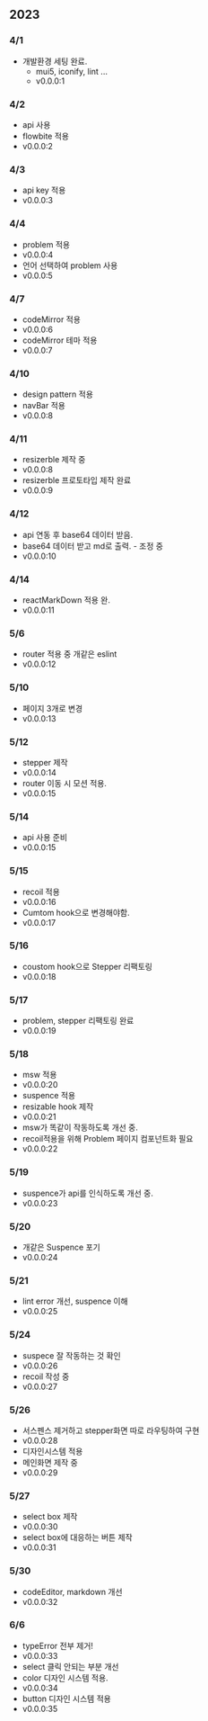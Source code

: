 ## 2023

### 4/1

-   개발환경 세팅 완료.
    -   mui5, iconify, lint ...
    -   v0.0.0:1

### 4/2

-   api 사용
-   flowbite 적용
-   v0.0.0:2

### 4/3

-   api key 적용
-   v0.0.0:3

### 4/4

-   problem 적용
-   v0.0.0:4
-   언어 선택하여 problem 사용
-   v0.0.0:5

### 4/7

-   codeMirror 적용
-   v0.0.0:6
-   codeMirror 테마 적용
-   v0.0.0:7

### 4/10

-   design pattern 적용
-   navBar 적용
-   v0.0.0:8

### 4/11

-   resizerble 제작 중
-   v0.0.0:8
-   resizerble 프로토타입 제작 완료
-   v0.0.0:9

### 4/12

-   api 연동 후 base64 데이터 받음.
-   base64 데이터 받고 md로 출력. - 조정 중
-   v0.0.0:10

### 4/14

-   reactMarkDown 적용 완.
-   v0.0.0:11

### 5/6

-   router 적용 중 개같은 eslint
-   v0.0.0:12

### 5/10

-   페이지 3개로 변경
-   v0.0.0:13

### 5/12

-   stepper 제작
-   v0.0.0:14
-   router 이동 시 모션 적용.
-   v0.0.0:15

### 5/14

-   api 사용 준비
-   v0.0.0:15

### 5/15

-   recoil 적용
-   v0.0.0:16
-   Cumtom hook으로 변경해야함.
-   v0.0.0:17

### 5/16

-   coustom hook으로 Stepper 리팩토링
-   v0.0.0:18

### 5/17

-   problem, stepper 리팩토링 완료
-   v0.0.0:19

### 5/18

-   msw 적용
-   v0.0.0:20
-   suspence 적용
-   resizable hook 제작
-   v0.0.0:21
-   msw가 똑같이 작동하도록 개선 중.
-   recoil적용을 위해 Problem 페이지 컴포넌트화 필요
-   v0.0.0:22

### 5/19

-   suspence가 api를 인식하도록 개선 중.
-   v0.0.0:23

### 5/20

-   개같은 Suspence 포기
-   v0.0.0:24

### 5/21

-   lint error 개선, suspence 이해
-   v0.0.0:25

### 5/24

-   suspece 잘 작동하는 것 확인
-   v0.0.0:26
-   recoil 작성 중
-   v0.0.0:27

### 5/26

-   서스펜스 제거하고 stepper화면 따로 라우팅하여 구현
-   v0.0.0:28
-   디자인시스템 적용
-   메인화면 제작 중
-   v0.0.0:29

### 5/27

-   select box 제작
-   v0.0.0:30
-   select box에 대응하는 버튼 제작
-   v0.0.0:31

### 5/30

-   codeEditor, markdown 개선
-   v0.0.0:32

### 6/6

-   typeError 전부 제거!
-   v0.0.0:33
-   select 클릭 안되는 부분 개선
-   color 디자인 시스템 적용.
-   v0.0.0:34
-   button 디자인 시스템 적용
-   v0.0.0:35
